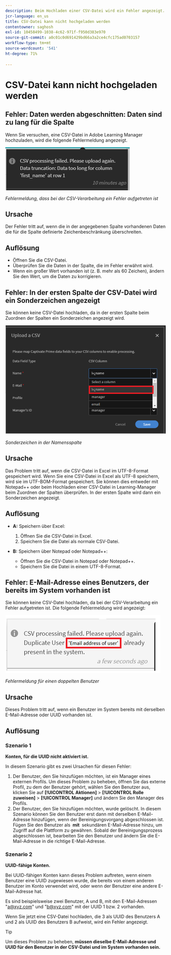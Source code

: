 ```yaml
---
description: Beim Hochladen einer CSV-Datei wird ein Fehler angezeigt. Lesen Sie weiter, um das Problem zu beheben.
jcr-language: en_us
title: CSV-Datei kann nicht hochgeladen werden
contentowner: saghosh
exl-id: 10458499-1038-4c62-971f-f950d383e970
source-git-commit: a0c01c0d691429bd66a3a2ce4cfc175ad0703157
workflow-type: tm+mt
source-wordcount: '541'
ht-degree: 71%

---
```


# CSV-Datei kann nicht hochgeladen werden

## Fehler: Daten werden abgeschnitten: Daten sind zu lang für die Spalte

Wenn Sie versuchen, eine CSV-Datei in Adobe Learning Manager hochzuladen, wird die folgende Fehlermeldung angezeigt.

![](assets/csv-upload-failed.png)

*Fehlermeldung, dass bei der CSV-Verarbeitung ein Fehler aufgetreten ist*

## Ursache

Der Fehler tritt auf, wenn die in der angegebenen Spalte vorhandenen Daten die für die Spalte definierte Zeichenbeschränkung überschreiten.

## Auflösung

* Öffnen Sie die CSV-Datei.
* Überprüfen Sie die Daten in der Spalte, die im Fehler erwähnt wird.
* Wenn ein großer Wert vorhanden ist (z. B. mehr als 60 Zeichen), ändern Sie den Wert, um die Daten zu korrigieren.

## Fehler: In der ersten Spalte der CSV-Datei wird ein Sonderzeichen angezeigt

Sie können keine CSV-Datei hochladen, da in der ersten Spalte beim Zuordnen der Spalten ein Sonderzeichen angezeigt wird.

![](assets/csv-2.png)

*Sonderzeichen in der Namensspalte*

## Ursache

Das Problem tritt auf, wenn die CSV-Datei in Excel im UTF-8-Format gespeichert wird. Wenn Sie eine CSV-Datei in Excel als UTF-8 speichern, wird sie im UTF-BOM-Format gespeichert. Sie können dies entweder mit Notepad++ oder beim Hochladen einer CSV-Datei in Learning-Manager beim Zuordnen der Spalten überprüfen. In der ersten Spalte wird dann ein Sonderzeichen angezeigt.

## Auflösung

* **A:** Speichern über Excel:

   1. Öffnen Sie die CSV-Datei in Excel.
   1. Speichern Sie die Datei als normale CSV-Datei.

* **B:** Speichern über Notepad oder Notepad++:

   * Öffnen Sie die CSV-Datei in Notepad oder Notepad++.
   * Speichern Sie die Datei in einem UTF-8-Format.

## Fehler: E-Mail-Adresse eines Benutzers, der bereits im System vorhanden ist

Sie können keine CSV-Datei hochladen, da bei der CSV-Verarbeitung ein Fehler aufgetreten ist. Die folgende Fehlermeldung wird angezeigt:

![](assets/csv-3.png)

*Fehlermeldung für einen doppelten Benutzer*

## Ursache

Dieses Problem tritt auf, wenn ein Benutzer im System bereits mit derselben E-Mail-Adresse oder UUID vorhanden ist.

## Auflösung

### Szenario 1

**Konten, für die UUID nicht aktiviert ist.**

In diesem Szenario gibt es zwei Ursachen für diesen Fehler:

1. Der Benutzer, den Sie hinzufügen möchten, ist ein Manager eines externen Profils. Um dieses Problem zu beheben, öffnen Sie das externe Profil, zu dem der Benutzer gehört, wählen Sie den Benutzer aus, klicken Sie auf **[!UICONTROL Aktionen]** > **[!UICONTROL Rolle zuweisen]** > **[!UICONTROL Manager]** und ändern Sie den Manager des Profils.
1. Der Benutzer, den Sie hinzufügen möchten, wurde gelöscht. In diesem Szenario können Sie den Benutzer erst dann mit derselben E-Mail-Adresse hinzufügen, wenn der Bereinigungsvorgang abgeschlossen ist. Fügen Sie den Benutzer als **&#x200B; mit &#x200B;** sekundären E-Mail-Adresse hinzu, um Zugriff auf die Plattform zu gewähren. Sobald der Bereinigungsprozess abgeschlossen ist, bearbeiten Sie den Benutzer und ändern Sie die E-Mail-Adresse in die richtige E-Mail-Adresse.

### Szenario 2

**UUID-fähige Konten.**

Bei UUID-fähigen Konten kann dieses Problem auftreten, wenn einem Benutzer eine UUID zugewiesen wurde, die bereits von einem anderen Benutzer im Konto verwendet wird, oder wenn der Benutzer eine andere E-Mail-Adresse hat.

Es sind beispielsweise zwei Benutzer, A und B, mit den E-Mail-Adressen &quot;<a@xyz.com>&quot; und &quot;<b@xyz.com>&quot; mit der UUID 1 bzw. 2 vorhanden.

Wenn Sie jetzt eine CSV-Datei hochladen, die 3 als UUID des Benutzers A und 2 als UUID des Benutzers B aufweist, wird ein Fehler angezeigt.

>[!TIP]
>
>Um dieses Problem zu beheben, **müssen dieselbe E-Mail-Adresse und UUID für den Benutzer in der CSV-Datei und im System vorhanden sein.**
